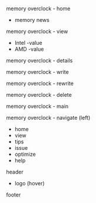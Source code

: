 memory overclock - home
* memory news

memory overclock - view
* Intel
-value
* AMD
-value

memory overclock - details

memory overclock - write

memory overclock - rewrite

memory overclock - delete

memory overclock - main

memory overclock - navigate (left)
* home
* view
* tips
* issue
* optimize
* help

header
* logo (hover)

footer